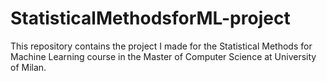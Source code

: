 # StatisticalMethodsforML-project
This repository contains the project I made for the Statistical Methods for Machine Learning course in the Master of Computer Science at University of Milan.
